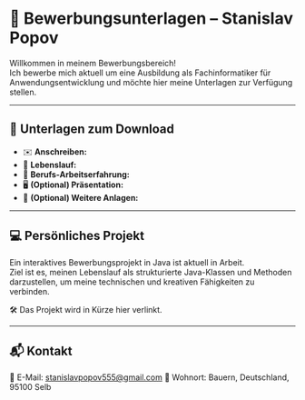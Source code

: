 # 💼 Bewerbungsunterlagen – Stanislav Popov

Willkommen in meinem Bewerbungsbereich!  
Ich bewerbe mich aktuell um eine Ausbildung als Fachinformatiker für Anwendungsentwicklung und möchte hier meine Unterlagen zur Verfügung stellen.

---

## 📄 Unterlagen zum Download

- ✉️ **Anschreiben:** 
- 📃 **Lebenslauf:** 
- 📃 **Berufs-Arbeitserfahrung:** 
- 🖥️ **(Optional) Präsentation:** 
- 📎 **(Optional) Weitere Anlagen:** 

---

## 💻 Persönliches Projekt

Ein interaktives Bewerbungsprojekt in Java ist aktuell in Arbeit.  
Ziel ist es, meinen Lebenslauf als strukturierte Java-Klassen und Methoden darzustellen, um meine technischen und kreativen Fähigkeiten zu verbinden.

🛠️ Das Projekt wird in Kürze hier verlinkt.

---

## 📬 Kontakt

📧 E-Mail: stanislavpopov555@gmail.com
📍 Wohnort: Bauern, Deutschland, 95100 Selb
